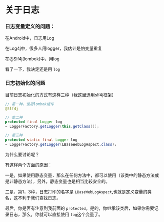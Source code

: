 # 关于日志

### 日志变量定义的问题：

在Android中，日志用Log

在Log4j中，很多人用logger，我估计是怕变量重复

在@Slf4j(lombok)中，用log

看了一下，我决定还是用 `log`

### 日志初始化的问题

目前日志初始化的方式有这样三种（我这里选用slf4j框架）
```java
// 第一种，使用lombok插件
@Slf4j

// 第二种
protected final Logger log 
= LoggerFactory.getLogger(this.getClass());

// 第三种
protected static final Logger log 
= LoggerFactory.getLogger(LBaseWebLogAspect.class);
```

为什么要讨论呢？

有这样两个方面的原因：

一是，如果使用静态变量，那么在任何方法中，都可以使用（该类中的静态方法或是非静态方法），另外，静态变量也是相当比较安全的。

二是，第1，3种，日志打印的名字是 `LBaseWebLogAspect`,也就是定义变量的类名，这不利于我们查找日志。


最后，你是否有注意到我前面的 `protected`，是的，你继承该类后，如果你需要记录日志，那么，你就可以直接使用 `log`这个变量了。
